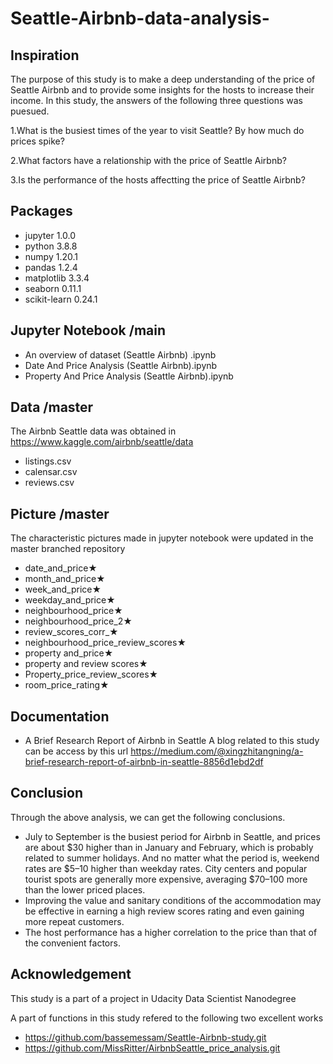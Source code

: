 # Seattle-Airbnb-data-analysis-

## Inspiration
The purpose of this study is to make a deep understanding of the price of Seattle Airbnb and to provide some insights for the hosts to
increase their income. In this study, the answers of the following three questions was puesued.

1.What is the busiest times of the year to visit Seattle? By how much do prices spike?

2.What factors have a relationship with the price of Seattle Airbnb?

3.Is the performance of the hosts affectting the price of Seattle Airbnb?

## Packages
- jupyter 1.0.0
- python  3.8.8
- numpy 1.20.1
- pandas 1.2.4
- matplotlib 3.3.4
- seaborn 0.11.1
- scikit-learn 0.24.1

## Jupyter Notebook /main
- An overview of dataset (Seattle Airbnb) .ipynb
- Date And Price Analysis (Seattle Airbnb).ipynb
- Property And Price Analysis (Seattle Airbnb).ipynb

## Data /master
The Airbnb Seattle data was obtained in https://www.kaggle.com/airbnb/seattle/data
- listings.csv
- calensar.csv
- reviews.csv

## Picture /master
The characteristic pictures made in jupyter notebook were updated in the master branched repository
- date_and_price★
- month_and_price★
- week_and_price★
- weekday_and_price★
- neighbourhood_price★
- neighbourhood_price_2★
- review_scores_corr_★
- neighbourhood_price_review_scores★
- property and_price★
- property and review scores★
- Property_price_review_scores★
- room_price_rating★

## Documentation
- A Brief Research Report of Airbnb in Seattle
A blog related to this study can be access by this url https://medium.com/@xingzhitangning/a-brief-research-report-of-airbnb-in-seattle-8856d1ebd2df

## Conclusion
Through the above analysis, we can get the following conclusions.
- July to September is the busiest period for Airbnb in Seattle, and prices are about $30 higher than in January and February, which is probably related to summer holidays. And no matter what the period is, weekend rates are $5–10 higher than weekday rates.
  City centers and popular tourist spots are generally more expensive, averaging $70–100 more than the lower priced places.
- Improving the value and sanitary conditions of the accommodation may be effective in earning a high review scores rating and even gaining more repeat customers.
- The host performance has a higher correlation to the price than that of the convenient factors.

## Acknowledgement
This study is a part of a project in Udacity Data Scientist Nanodegree

A part of functions in this study refered to the following two excellent works
- https://github.com/bassemessam/Seattle-Airbnb-study.git
- https://github.com/MissRitter/AirbnbSeattle_price_analysis.git


